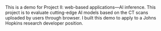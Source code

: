 This is a demo for Project II: web-based applications—AI inference. This project is to evaluate cutting-edge AI models based on the CT scans uploaded by users through browser. I built this demo to apply to a Johns Hopkins research developer position.